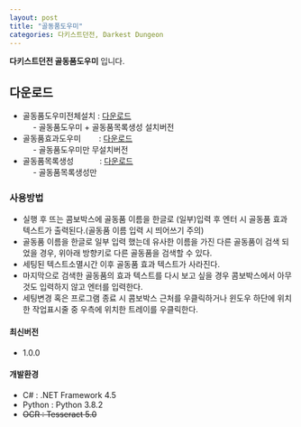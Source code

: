 ```yaml
---
layout: post
title: "골동품도우미"
categories: 다키스트던전, Darkest Dungeon
---
```



**다키스트던전 골동품도우미** 입니다.

## [](#header-2)다운로드
- 골동품도우미전체설치 : [다운로드][download]<br>
  &emsp; - 골동품도우미 + 골동품목록생성 설치버전
- 골동품효과도우미&emsp;&emsp; : [다운로드][download2]<br>
  &emsp; - 골동품도우미만 무설치버전
- 골동품목록생성&emsp;&emsp;&emsp; : [다운로드][download3]<br>
  &emsp; - 골동품목록생성만


### [](#header-3)사용방법
- 실행 후 뜨는 콤보박스에 골동품 이름을 한글로 (일부)입력 후 엔터 시 골동품 효과 텍스트가 출력된다.(골동품 이름 입력 시 띄어쓰기 주의)
- 골동품 이름을 한글로 일부 입력 했는데 유사한 이름을 가진 다른 골동품이 검색 되었을 경우, 위아래 방향키로 다른 골동품을 검색할 수 있다.
- 세팅된 텍스트소멸시간 이후 골동품 효과 텍스트가 사라진다.
- 마지막으로 검색한 골동품의 효과 텍스트를 다시 보고 싶을 경우 콤보박스에서 아무것도 입력하지 않고 엔터를 입력한다.
- 세팅변경 혹은 프로그램 종료 시 콤보박스 근처를 우클릭하거나 윈도우 하단에 위치한 작업표시줄 중 우측에 위치한 트레이를 우클릭한다.


#### [](#header-3)최신버전
- 1.0.0


#### [](#header-3)개발환경
- C#     : .NET Framework 4.5
- Python : Python 3.8.2
- ~~OCR    : Tesseract 5.0~~


[download]: https://github.com/leipelt/hello-world/releases/download/DarkestDungeon/CurioHelperFullSetup.msi
[download2]: https://github.com/leipelt/hello-world/releases/download/DarkestDungeon/CurioHelper.zip
[download3]: https://github.com/leipelt/hello-world/releases/download/DarkestDungeon/GetCurioList.exe